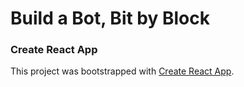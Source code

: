 # Build a Bot, Bit by Block

### Create React App

This project was bootstrapped with [Create React App](https://github.com/facebook/create-react-app).
